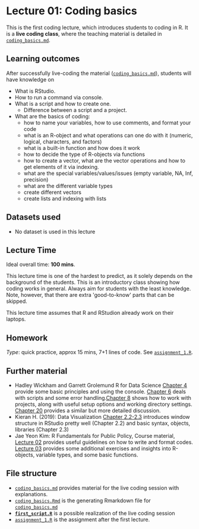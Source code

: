 # Lecture 01: Coding basics

This is the first coding lecture, which introduces students to coding in R.
It is a **live coding class**, where the teaching material is detailed in [`coding_basics.md`](https://github.com/gabors-data-analysis/da-coding-rstats/blob/main/lecture01-coding-basics/coding_basics.md).


## Learning outcomes
After successfully live-coding the material ([`coding_basics.md`](https://github.com/gabors-data-analysis/da-coding-rstats/blob/main/lecture01-coding-basics/coding_basics.md)), students will have knowledge on

- What is RStudio.
- How to run a command via console.
- What is a script and how to create one.
   - Difference between a script and a project. 
- What are the basics of coding:
  - how to name your variables, how to use comments, and format your code
  - what is an R-object and what operations can one do with it (numeric, logical, characters, and factors)
  - what is a built-in function and how does it work
  - how to decide the type of R-objects via functions
  - how to create a vector, what are the vector operations and how to get elements of it via indexing.
  - what are the special variables/values/issues (empty variable, NA, Inf, precision)
  - what are the different variable types
  - create different vectors
  - create lists and indexing with lists

## Datasets used

- No dataset is used in this lecture

## Lecture Time

Ideal overall time: **100 mins**.

This lecture time is one of the hardest to predict, as it solely depends on the background of the students. This is an introductory class showing how coding works in general. Always aim for students with the least knowledge. Note, however, that there are extra 'good-to-know' parts that can be skipped.

This lecture time assumes that R and RStudion already work on their laptops.

## Homework

*Type*: quick practice, approx 15 mins, 7+1 lines of code. See [`assignment_1.R`](https://github.com/gabors-data-analysis/da-coding-rstats/blob/main/lecture01-coding-basics/assignment_1.R).

## Further material

  - Hadley Wickham and Garrett Grolemund R for Data Science [Chapter 4](https://r4ds.had.co.nz/workflow-basics.html) provide some basic principles and using the console. [Chapter 6](https://r4ds.had.co.nz/workflow-scripts.html) deals with scripts and some error handling.[Chapter 8](https://r4ds.had.co.nz/workflow-projects.html) shows how to work with projects, along with useful setup options and working directory settings. [Chapter 20](https://r4ds.had.co.nz/vectors.html) provides a similar but more detailed discussion.
  - Kieran H. (2019): Data Visualization [Chapter 2.2-2.3](https://socviz.co/gettingstarted.html#use-r-with-rstudio) introduces window structure in RStudio pretty well (Chapter 2.2) and basic syntax, objects, libraries (Chapter 2.3)
  - Jae Yeon Kim: R Fundamentals for Public Policy, Course material, [Lecture 02](https://github.com/KDIS-DSPPM/r-fundamentals/blob/main/lecture_notes/02_code_style.Rmd) provides useful guidelines on how to write and format codes. [Lecture 03](https://github.com/KDIS-DSPPM/r-fundamentals/blob/main/lecture_notes/03_1d_data.Rmd) provides some additional exercises and insights into R-objects, variable types, and some basic functions.


## File structure
  
  - [`coding_basics.md`](https://github.com/gabors-data-analysis/da-coding-rstats/blob/main/lecture01-coding-basics/coding_basics.md) provides material for the live coding session with explanations.
  - [`coding_basics.Rmd`](https://github.com/gabors-data-analysis/da-coding-rstats/blob/main/lecture01-coding-basics/coding_basics.Rmd) is the generating Rmarkdown file for [`coding_basics.md`](https://github.com/gabors-data-analysis/da-coding-rstats/blob/main/lecture01-coding-basics/coding_basics.md)
  - [**`first_script.R`**](https://github.com/gabors-data-analysis/da-coding-rstats/blob/main/lecture01-coding-basics/first_script.R) is a possible realization of the live coding session
  - [`assignment_1.R`](https://github.com/gabors-data-analysis/da-coding-rstats/blob/main/lecture01-coding-basics/assignment_1.R) is the assignment after the first lecture.
